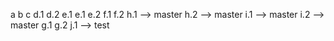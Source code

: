 a
b
c
d.1
d.2
e.1
e.1
e.2
f.1
f.2
h.1 --> master
h.2 --> master
i.1 --> master
i.2 --> master
g.1
g.2
j.1 --> test